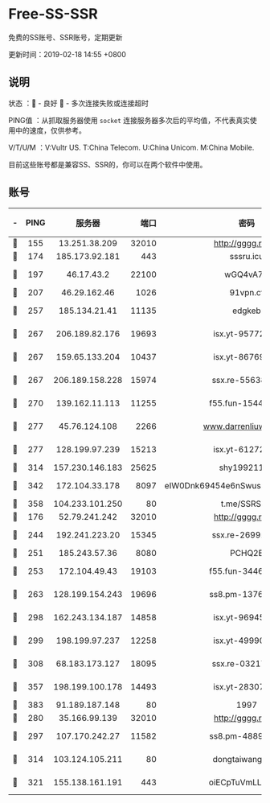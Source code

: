 # Free-SS-SSR

免费的SS账号、SSR账号，定期更新

更新时间：2019-02-18 14:55 +0800

## 说明

状态     ：🙂 - 良好 🙁 - 多次连接失败或连接超时

PING值   ：从抓取服务器使用 `socket` 连接服务器多次后的平均值，不代表真实使用中的速度，仅供参考。

V/T/U/M  ：V:Vultr US. T:China Telecom. U:China Unicom. M:China Mobile.

目前这些账号都是兼容SS、SSR的，你可以在两个软件中使用。

## 账号

|-|PING|服务器|端口|密码|加密方式|区域|V/T/U/M|
|:----:|:----:|:-----:|-----:|:----:|:----:|:----:|:----:|
|🙂|155|13.251.38.209|32010|http://gggg.rocks|chacha20|SG|8↑/9↑/7↓/9↑|
|🙂|174|185.173.92.181|443|sssru.icu|rc4-md5|RU|10↑/9↑/8↑/9↑|
|🙂|197|46.17.43.2|22100|wGQ4vA7D|aes-256-gcm|RU|3↓/10↑/10↑/10↑|
|🙂|207|46.29.162.46|1026|91vpn.cf|rc4-md5|RU|8↑/10↑/10↑/10↑|
|🙂|257|185.134.21.41|11135|edgkeb|aes-256-cfb|GB|10↑/10↑/10↑/10↑|
|🙂|267|206.189.82.176|19693|isx.yt-95772798|aes-256-cfb|SG|10↑/10↑/10↑/10↑|
|🙂|267|159.65.133.204|10437|isx.yt-86769658|aes-256-cfb|SG|10↑/10↑/10↑/10↑|
|🙂|267|206.189.158.228|15974|ssx.re-55638136|aes-256-cfb|SG|10↑/10↑/10↑/10↑|
|🙂|270|139.162.11.113|11255|f55.fun-15440385|aes-256-cfb|SG|10↑/10↑/10↑/10↑|
|🙂|277|45.76.124.108|2266|www.darrenliuwei.com|aes-256-cfb|AU|10↑/10↑/10↑/10↑|
|🙂|277|128.199.97.239|15213|isx.yt-61272436|aes-256-cfb|SG|10↑/10↑/10↑/10↑|
|🙂|314|157.230.146.183|25625|shy19921124|rc4-md5|US|10↑/10↑/10↑/10↑|
|🙂|342|172.104.33.178|8097|eIW0Dnk69454e6nSwuspv9DmS201tQ0D|aes-256-cfb|SG|10↑/10↑/10↑/10↑|
|🙂|358|104.233.101.250|80|t.me/SSRSUB|rc4-md5|CA|9↑/10↑/10↑/10↑|
|🙂|176|52.79.241.242|32010|http://gggg.rocks|chacha20|KR|10↑/10↑/10↑/9↑|
|🙂|244|192.241.223.20|15345|ssx.re-26991809|aes-256-cfb|US|10↑/10↑/9↑/10↑|
|🙂|251|185.243.57.36|8080|PCHQ2E|rc4-md5|US|8↑/9↑/10↑/10↑|
|🙂|253|172.104.49.43|19103|f55.fun-34462063|aes-256-cfb|SG|10↑/10↑/10↑/10↑|
|🙂|263|128.199.154.243|19696|ss8.pm-13766186|aes-256-cfb|SG|10↑/10↑/10↑/10↑|
|🙂|298|162.243.134.187|14858|isx.yt-96945086|aes-256-cfb|US|9↑/10↑/10↑/10↑|
|🙂|299|198.199.97.237|12258|isx.yt-49990811|aes-256-cfb|US|10↑/10↑/10↑/10↑|
|🙂|308|68.183.173.127|18095|ssx.re-03217186|aes-256-cfb|US|10↑/10↑/10↑/10↑|
|🙂|357|198.199.100.178|14493|isx.yt-28307086|aes-256-cfb|US|10↑/10↑/10↑/10↑|
|🙂|383|91.189.187.148|80|1997|chacha20|US|9↑/9↑/9↑/9↑|
|🙂|280|35.166.99.139|32010|http://gggg.rocks|chacha20|US|10↑/10↑/10↑/10↑|
|🙂|297|107.170.242.27|11582|ss8.pm-48893072|aes-256-cfb|US|10↑/10↑/10↑/10↑|
|🙁|314|103.124.105.211|80|dongtaiwang.com|aes-256-cfb|US|10↑/10↑/10↑/10↑|
|🙁|321|155.138.161.191|443|oiECpTuVmLLxk4Ts|aes-256-cfb|US|8↑/10↑/10↑/10↑|
